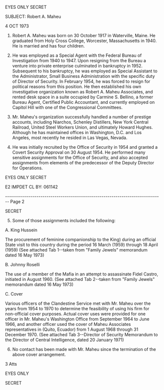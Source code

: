EYES ONLY
SECRET

SUBJECT: Robert A. Maheu

4 OCT 1973

1.  Robert A. Maheu was born on 30 October 1917 in Waterville, Maine. He graduated from Holy Cross College, Worcester, Massachusetts in 1940. He is married and has four children.

2.  He was employed as a Special Agent with the Federal Bureau of Investigation from 1940 to 1947. Upon resigning from the Bureau a venture into private enterprise culminated in bankruptcy in 1952. Subsequent to his bankruptcy, he was employed as Special Assistant to the Administrator, Small Business Administration with the specific duty of Director of Security. In February 1954, he was forced to resign for political reasons from this position. He then established his own investigative organization known as Robert A. Maheu Associates, and rented desk space in a suite occupied by Carmine S. Bellino, a former Bureau Agent, Certified Public Accountant, and currently employed on Capitol Hill with one of the Congressional Committees.

3.  Mr. Maheu's organization successfully handled a number of prestige accounts, including Niarchos, Schenley Distillers, New York Central Railroad, United Steel Workers Union, and ultimately Howard Hughes. Although he has maintained offices in Washington, D.C. and Los Angeles, most recently he resided in Las Vegas, Nevada.

4.  He was initially recruited by the Office of Security in 1954 and granted a Covert Security Approval on 30 August 1954. He performed many sensitive assignments for the Office of Security, and also accepted assignments from elements of the predecessor of the Deputy Director for Operations.

EYES ONLY
SECRET

E2 IMPDET
CL BY: 061142


-------------------------------------------------------------------------------- Page 2

SECRET

5. Some of those assignments included the following:

A. King Hussein

The procurement of feminine companionship to the King) during an official State visit to this country during the period 16 March (1959) through 18 April (1959) (See attached Tab 1--taken from "Family Jewels" memorandum dated 16 May 1973)

B. Johnny Roselli

The use of a member of the Mafia in an attempt to assassinate Fidel Castro, initiated in August 1960. (See attached Tab 2--taken from "Family Jewels" memorandum dated 16 May 1973)

C. Cover

Various officers of the Clandestine Service met with Mr. Maheu over the years from 1954 to 1970 to determine the feasibility of using his firm for non-official cover purposes. Actual cover uses were provided for one officer in Mr. Maheu's Washington Office from September 1964 to June 1966, and another officer used the cover of Maheu Associates representatives in (Quito, Ecuador) from 1 August 1968 through 31 December 1970. (See attached Tab 3--Director of Security Memorandum to the Director of Central Intelligence, dated 20 January 1971)

6. No contact has been made with Mr. Maheu since the termination of the above cover arrangement.

3 Atts

EYES ONLY

SECRET
